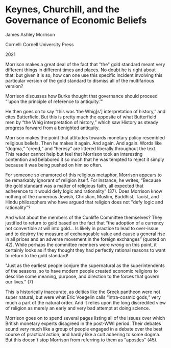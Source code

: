 # Keynes, Churchill, and the Governance of Economic Beliefs

James Ashley Morrison

Cornell: Cornell University Press

2021


Morrison makes a great deal of the fact that "the" gold standard meant very
different things in different times and places. No doubt he is right about
that: but given it is so, how can one use this specific incident involving this
particular version of the gold standard to dismiss all of the multifarious
version?


Morrison discusses how Burke thought that governance should proceed “‘upon the
principle of reference to antiquity.’”

He then goes on to say “this was ‘the Whig[s’] interpretation of history,” and
cites Butterfield. But this is pretty much the opposite of what Butterfield men
by “the Whig interpretation of history,” which saw History as steady progress
forward from a benighted antiquity.


Morrison makes the point that attitudes towards monetary policy resembled
religious beliefs. Then he makes it again. And again. And again. Words like
“dogma,“ “creed,“ and “heresy“ are littered liberally throughout the text. This
reader cannot help but feel that Morrison took an interesting contention and
belabored it so much that he was tempted to reject it simply because it was
being pushed on him so often. 

For someone so enamored of this religious metaphor, Morrison appears to be
remarkably ignorant of religion itself. For instance, he writes, “Because the
gold standard was a matter of religious faith, all expected that adherence to
it would defy logic and rationality” (37). Does Morrison know nothing of the
numerous Jewish, Christian, Muslim, Buddhist, Taoist, and Hindu philosophers
who have argued that religion does not "defy logic and rationality”?

And what about the members of the Cunliffe Committee themselves? They justified
to return to gold based on the fact that “the adoption of a currency not
convertible at will into gold… Is likely in practice to lead to over-issue and
to destroy the measure of exchangeable value and cause a general rise in all
prices and an adverse movement in the foreign exchanges” (quoted on 42). While
perhaps the committee members were *wrong* on this point, it certainly looks as
if they thought they had perfectly rational reasons to want to return to the
gold standard!

"Just as the earliest people conjure the supernatural as the superintendents of
the seasons, so to have modern people created economic religions to describe
some meaning, purpose, and direction to the forces that govern our lives." (7)

This is historically inaccurate, as deities like the Greek pantheon were not
super natural, but were what Eric Voegelin calls “intra-cosmic gods,“ very much
a part of the natural order. And it relies upon the long discredited view of
religion as merely an early and very bad attempt at doing science.


Morrison goes on to spend several pages listing all of the issues over which
British monetary experts disagreed in the post-WWI period. Their debates sound
very much like a group of people engaged in a debate over the best course of
practical action, and hardly like a cult adhering to some dogma. But this
doesn't stop Morrison from referring to them as "apostles" (45).


